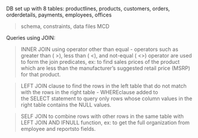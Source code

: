 DB set up with 8 tables: productlines, products, customers, orders, orderdetails, payments, employees, offices
> schema, constraints, data files
> MCD

Queries using JOIN:

> INNER JOIN using operator other than equal - operators such as greater than ( >), less than ( <), and not-equal ( <>) operator are used to form the join predicates, ex: to find sales prices of the product which are less than the manufacturer’s suggested retail price (MSRP) for that product.

> LEFT JOIN clause to find the rows in the left table that do not match with the rows in the right table - WHEREclause added to the SELECT statement to query only rows whose column values in the right table contains the NULL values.

> SELF JOIN to combine rows with other rows in the same table with LEFT JOIN AND IFNULL function, ex: to get the full organization from employee and reportsto fields.


